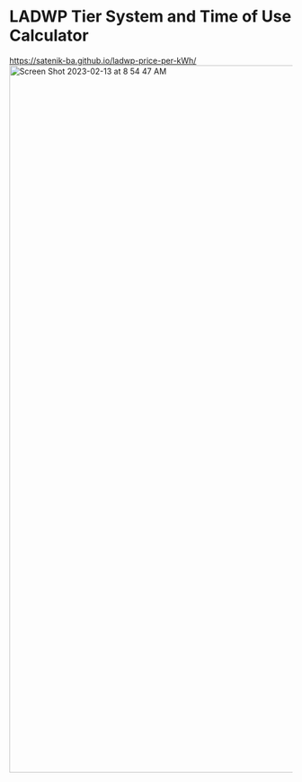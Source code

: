 # LADWP Tier System and Time of Use Calculator

https://satenik-ba.github.io/ladwp-price-per-kWh/
<img width="1259" alt="Screen Shot 2023-02-13 at 8 54 47 AM" src="https://user-images.githubusercontent.com/79809138/218521614-1b9e6ebe-c466-4a8d-b4f8-25173a16aa24.png">
